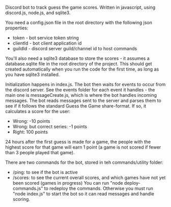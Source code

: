Discord bot to track guess the game scores.
Written in javascript, using discord.js, node.js, and sqlite3.

You need a config.json file in the root directory with the following json properties:
* token - bot service token string
* clientId - bot client application id
* guildId - discord server guild/channel id to host commands

You'll also need a sqlite3 database to store the scores - it assumes a database.sqlite file in the root directory of the project. This should get created automatically when you run the code for the first time, as long as you have sqlite3 installed.

Initialization happens in index.js. The bot then waits for events to occur from the discord server. See the events folder for each event it handles - the main one is messageCreate.js, which is where the bot handles incoming messages.
The bot reads messages sent to the server and parses them to see if it follows the standard Guess the Game share-format. If so, it calculates a score for the user:
* Wrong: -10 points
* Wrong: but correct series: -1 points
* Right: 100 points

24 hours after the first guess is made for a game, the people with the highest score for that game will earn 1 point (a game is not scored if fewer than 3 people played that game).

There are two commands for the bot, stored in teh commands/utility folder:
* /ping: to see if the bot is active
* /scores: to see the current overall scores, and which games have not yet been scored (games in progress)
You can run "node deploy-commands.js" to redeploy the commands.
Otherwise you must run "node index.js" to start the bot so it can read messages and handle scoring.

